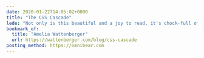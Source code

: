 ```yaml
---
date: 2020-01-22T14:05:02+0000
title: "The CSS Cascade"
lede: "Not only is this beautiful and a joy to read, it's chock-full of of useful info about how CSS' cascading."
bookmark_of:
  title: "Amelia Wattenberger"
  url: https://wattenberger.com/blog/css-cascade
posting_method: https://omnibear.com
---
```

